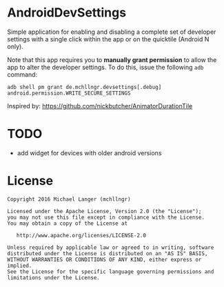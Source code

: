 # AndroidDevSettings

Simple application for enabling and disabling a complete set of developer settings with a single click within the app or on the quicktile (Android N only).

Note that this app requires you to **manually grant permission** to allow the app to alter the developer settings. To do this, issue the following `adb` command:

`adb shell pm grant de.mchllngr.devsettings[.debug] android.permission.WRITE_SECURE_SETTINGS`

Inspired by: https://github.com/nickbutcher/AnimatorDurationTile

# TODO
- add widget for devices with older android versions

# License

```
Copyright 2016 Michael Langer (mchllngr)

Licensed under the Apache License, Version 2.0 (the "License");
you may not use this file except in compliance with the License.
You may obtain a copy of the License at

   http://www.apache.org/licenses/LICENSE-2.0

Unless required by applicable law or agreed to in writing, software
distributed under the License is distributed on an "AS IS" BASIS,
WITHOUT WARRANTIES OR CONDITIONS OF ANY KIND, either express or implied.
See the License for the specific language governing permissions and
limitations under the License.
```
